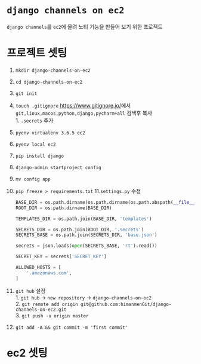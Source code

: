 # `django channels on ec2`
`django channels`를 `ec2`에 올려 노티 기능을 만들어 보기 위한 프로젝트

# 프로젝트 셋팅
1. `mkdir django-channels-on-ec2`
2. `cd django-channels-on-ec2`
3. `git init`
4. `touch .gitignore` <https://www.gitignore.io/>에서 `git,linux,macos,python,django,pycharm+all` 검색후 복사      
        1. `.secrets` 추가
5. `pyenv virtualenv 3.6.5 ec2`
6. `pyenv local ec2`
7. `pip install django`
8. `django-admin startproject config`
9. `mv config app`
10. `pip freeze > requirements.txt`
11.`settings.py` 수정
    ```python
    BASE_DIR = os.path.dirname(os.path.dirname(os.path.abspath(__file__)))
    ROOT_DIR = os.path.dirname(BASE_DIR)
    
    TEMPLATES_DIR = os.path.join(BASE_DIR, 'templates')
    
    SECRETS_DIR = os.path.join(ROOT_DIR, '.secrets')
    SECRETS_BASE = os.path.join(SECRETS_DIR, 'base.json')
    
    secrets = json.loads(open(SECRETS_BASE, 'rt').read())
    
    SECRET_KEY = secrets['SECRET_KEY']
    
    ALLOWED_HOSTS = [
        '.amazonaws.com',
    ]
    ```
    
12. `git hub` 설정         
        1. `git hub` -> `new repository` -> `django-channels-on-ec2`        
        2. `git remote add origin git@github.com:himanmenGit/django-channels-on-ec2.git`        
        3. `git push -u origin master`
13. `git add -A && git commit -m 'first commit'`

# ec2 셋팅

